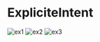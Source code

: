 # ExpliciteIntent
![ex1](https://user-images.githubusercontent.com/87475295/132090869-c947d034-acf5-4bdc-a5b1-f2c017580a44.jpeg)
![ex2](https://user-images.githubusercontent.com/87475295/132090877-e4a99d3d-cb4e-4d72-90a2-357d182a68ee.jpeg)
![ex3](https://user-images.githubusercontent.com/87475295/132090880-5ef3114d-17bc-4558-ab74-79a21960f5c9.jpeg)
